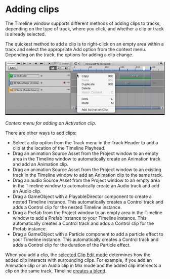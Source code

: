 # Adding clips

The Timeline window supports different methods of adding clips to tracks, depending on the type of track, where you
click, and whether a clip or track is already selected.

The quickest method to add a clip is to right-click on an empty area within a track and select the appropriate Add
option from the context menu. Depending on the track, the options for adding a clip change.

![Context menu for adding an Activation clip](images/timeline_clips_view_adding.png)

_Context menu for adding an Activation clip._

There are other ways to add clips:

* Select a clip option from the Track menu in the Track Header to add a clip at the location of the Timeline Playhead.
* Drag an animation Source Asset from the Project window to an empty area in the Timeline window to automatically create
  an Animation track and add an Animation clip.
* Drag an animation Source Asset from the Project window to an existing track in the Timeline window to add an Animation
  clip to the same track.
* Drag an audio Source Asset from the Project window to an empty area in the Timeline window to automatically create an
  Audio track and add an Audio clip.
* Drag a GameObject with a PlayableDirector component to create a nested Timeline instance. This automatically creates a
  Control track and adds a Control clip for the nested Timeline instance.
* Drag a Prefab from the Project window to an empty area in the Timeline window to add a Prefab instance to your
  Timeline instance. This automatically creates a Control track and adds a Control clip for the Prefab instance.
* Drag a GameObject with a Particle component to add a particle effect to your Timeline instance. This automatically
  creates a Control track and adds a Control clip for the duration of the Particle effect.

When you add a clip, the [selected Clip Edit mode](clp_about.md) determines how the added clip interacts with
surrounding clips. For example, if you add an Animation clip or an Audio clip in Mix mode and the added clip intersects
a clip on the same track, Timeline [creates a blend](clp_blend.md).
